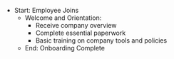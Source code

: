 - Start: Employee Joins
  - Welcome and Orientation:
    - Receive company overview
    - Complete essential paperwork
    - Basic training on company tools and policies
  - End: Onboarding Complete
